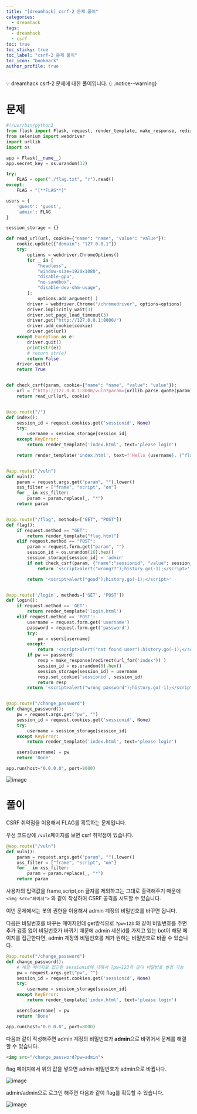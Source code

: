 ```yaml
---
title: "[dreamhack] csrf-2 문제 풀이"
categories:
  - dreamhack
tags:
  - dreamhack
  - csrf
toc: true
toc_sticky: true
toc_label: "csrf-2 문제 풀이"
toc_icon: "bookmark"
author_profile: true
---
```


💡 dreamhack csrf-2 문제에 대한 풀이입니다.
{: .notice--warning}

# 문제

```python
#!/usr/bin/python3
from flask import Flask, request, render_template, make_response, redirect, url_for
from selenium import webdriver
import urllib
import os

app = Flask(__name__)
app.secret_key = os.urandom(32)

try:
    FLAG = open("./flag.txt", "r").read()
except:
    FLAG = "[**FLAG**]"

users = {
    'guest': 'guest',
    'admin': FLAG
}

session_storage = {}

def read_url(url, cookie={"name": "name", "value": "value"}):
    cookie.update({"domain": "127.0.0.1"})
    try:
        options = webdriver.ChromeOptions()
        for _ in [
            "headless",
            "window-size=1920x1080",
            "disable-gpu",
            "no-sandbox",
            "disable-dev-shm-usage",
        ]:
            options.add_argument(_)
        driver = webdriver.Chrome("/chromedriver", options=options)
        driver.implicitly_wait(3)
        driver.set_page_load_timeout(3)
        driver.get("http://127.0.0.1:8000/")
        driver.add_cookie(cookie)
        driver.get(url)
    except Exception as e:
        driver.quit()
        print(str(e))
        # return str(e)
        return False
    driver.quit()
    return True


def check_csrf(param, cookie={"name": "name", "value": "value"}):
    url = f"http://127.0.0.1:8000/vuln?param={urllib.parse.quote(param)}"
    return read_url(url, cookie)


@app.route("/")
def index():
    session_id = request.cookies.get('sessionid', None)
    try:
        username = session_storage[session_id]
    except KeyError:
        return render_template('index.html', text='please login')

    return render_template('index.html', text=f'Hello {username}, {"flag is " + FLAG if username == "admin" else "you are not an admin"}')


@app.route("/vuln")
def vuln():
    param = request.args.get("param", "").lower()
    xss_filter = ["frame", "script", "on"]
    for _ in xss_filter:
        param = param.replace(_, "*")
    return param


@app.route("/flag", methods=["GET", "POST"])
def flag():
    if request.method == "GET":
        return render_template("flag.html")
    elif request.method == "POST":
        param = request.form.get("param", "")
        session_id = os.urandom(16).hex()
        session_storage[session_id] = 'admin'
        if not check_csrf(param, {"name":"sessionid", "value": session_id}):
            return '<script>alert("wrong??");history.go(-1);</script>'

        return '<script>alert("good");history.go(-1);</script>'


@app.route('/login', methods=['GET', 'POST'])
def login():
    if request.method == 'GET':
        return render_template('login.html')
    elif request.method == 'POST':
        username = request.form.get('username')
        password = request.form.get('password')
        try:
            pw = users[username]
        except:
            return '<script>alert("not found user");history.go(-1);</script>'
        if pw == password:
            resp = make_response(redirect(url_for('index')) )
            session_id = os.urandom(8).hex()
            session_storage[session_id] = username
            resp.set_cookie('sessionid', session_id)
            return resp 
        return '<script>alert("wrong password");history.go(-1);</script>'


@app.route("/change_password")
def change_password():
    pw = request.args.get("pw", "")
    session_id = request.cookies.get('sessionid', None)
    try:
        username = session_storage[session_id]
    except KeyError:
        return render_template('index.html', text='please login')

    users[username] = pw
    return 'Done'

app.run(host="0.0.0.0", port=8000)

```

![image](https://user-images.githubusercontent.com/33647663/161825588-968f4af1-eb51-4930-8957-6e438aca8a99.png)


# 풀이
CSRF 취약점을 이용해서 FLAG를 획득하는 문제입니다.

우선 코드상에 ```/vuln```페이지를 보면 csrf 취약점이 있습니다.

```py
@app.route("/vuln")
def vuln():
    param = request.args.get("param", "").lower()
    xss_filter = ["frame", "script", "on"]
    for _ in xss_filter:
        param = param.replace(_, "*")
    return param
```

사용자의 입력값을 frame,script,on 글자를 제외하고는 그대로 출력해주기 때문에 ```<img src="페이지">``` 와 같이 작성하여 CSRF 공격을 시도할 수 있습니다.

이번 문제에서는 봇의 권한을 이용해서 admin 계정의 비밀번호를 바꾸면 됩니다.

다음은 비밀번호를 바꾸는 페이지인데 get방식으로 ```?pw=123``` 와 같이 비밀번호를 주면 추가 검증 없이 비밀번호가 바뀌기 때문에 admin 세션id를 가지고 있는 bot이 해당 페이지를 접근한다면, admin 계정의 비밀번호를 제가 원하는 비밀번호로 바꿀 수 있습니다.

```py
@app.route("/change_password")
def change_password():
    # 해당 페이지로 접근한 sessionid에 대해서 ?pw=123과 같이 비밀번호 변경 가능
    pw = request.args.get("pw", "")
    session_id = request.cookies.get('sessionid', None)
    try:
        username = session_storage[session_id]
    except KeyError:
        return render_template('index.html', text='please login')

    users[username] = pw
    return 'Done'

app.run(host="0.0.0.0", port=8000)
```

다음과 같이 작성해주면 admin 계정의 비밀번호가 **admin**으로 바뀌어서 문제를 해결할 수 있습니다.

```html
<img src="/change_password?pw=admin">
```

flag 페이지에서 위의 값을 넣으면 admin 비밀번호가 admin으로 바뀝니다.

![image](https://user-images.githubusercontent.com/33647663/161826472-88f6c928-2aa8-4af6-b20d-229b882d4cea.png)

admin/admin으로 로그인 해주면 다음과 같이 flag를 획득할 수 있습니다.

![image](https://user-images.githubusercontent.com/33647663/161826546-adaab5af-9390-455d-94cc-423298bfc66b.png)
